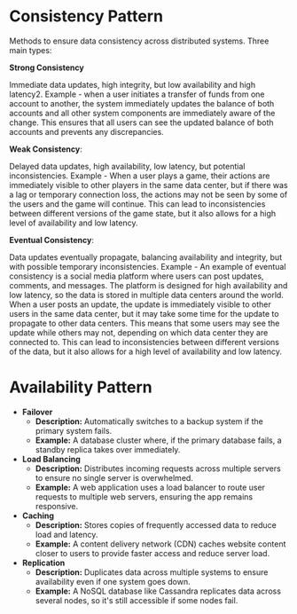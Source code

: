 
# Consistency Pattern

Methods to ensure data consistency across distributed systems. Three main types:

**Strong Consistency**

 Immediate data updates, high integrity, but low availability and high latency2. Example - when a user initiates a transfer of funds from one account to another, the system immediately updates the balance of both accounts and all other system components are immediately aware of the change. This ensures that all users can see the updated balance of both accounts and prevents any discrepancies.

**Weak Consistency**:

Delayed data updates, high availability, low latency, but potential inconsistencies. Example - When a user plays a game, their actions are immediately visible to other players in the same data center, but if there was a lag or temporary connection loss, the actions may not be seen by some of the users and the game will continue. This can lead to inconsistencies between different versions of the game state, but it also allows for a high level of availability and low latency.

**Eventual Consistency**:

Data updates eventually propagate, balancing availability and integrity, but with possible temporary inconsistencies. Example - An example of eventual consistency is a social media platform where users can post updates, comments, and messages. The platform is designed for high availability and low latency, so the data is stored in multiple data centers around the world. When a user posts an update, the update is immediately visible to other users in the same data center, but it may take some time for the update to propagate to other data centers. This means that some users may see the update while others may not, depending on which data center they are connected to. This can lead to inconsistencies between different versions of the data, but it also allows for a high level of availability and low latency.

# Availability Pattern


- **Failover**
    - **Description:** Automatically switches to a backup system if the primary system fails.
    - **Example:** A database cluster where, if the primary database fails, a standby replica takes over immediately.
- **Load Balancing**
    - **Description:** Distributes incoming requests across multiple servers to ensure no single server is overwhelmed.
    - **Example:** A web application uses a load balancer to route user requests to multiple web servers, ensuring the app remains responsive.
- **Caching**
    - **Description:** Stores copies of frequently accessed data to reduce load and latency.
    - **Example:** A content delivery network (CDN) caches website content closer to users to provide faster access and reduce server load.
- **Replication**
    - **Description:** Duplicates data across multiple systems to ensure availability even if one system goes down.
    - **Example:** A NoSQL database like Cassandra replicates data across several nodes, so it's still accessible if some nodes fail.